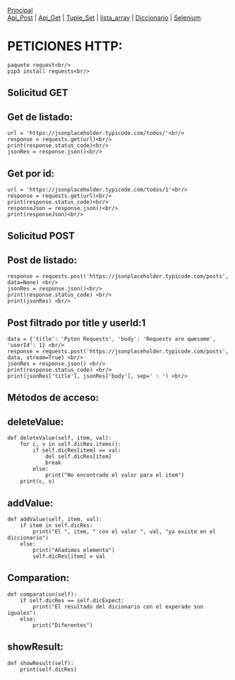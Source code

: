 [Principal](../README.md)<br/>
[Api_Post](../Cheat_Sheet/READMEPOST.md) | [Api_Get](../Cheat_Sheet/READMEGET.md)  | [Tuple_Set](../Cheat_Sheet/READMETupleSet.md) | [lista_array](../Cheat_Sheet/READMELIST.md) | [Diccionario](../Cheat_Sheet/READMEDIC.md) | [Selenium](../Cheat_Sheet/REAMDESELENIUM.md)

# PETICIONES HTTP:<br/>
    paquete request<br/>
    pip3 install requests<br/>

## Solicitud GET

Get de listado:<br/>
------------------
    url = 'https://jsonplaceholder.typicode.com/todos/'<br/>
    response = requests.get(url)<br/> 
    print(response.status_code)<br/>
    jsonRes = response.json()<br/>

Get por id:<br/>
--------------
    url = 'https://jsonplaceholder.typicode.com/todos/1'<br/>
    response = requests.get(url)<br/>
    print(response.status_code)<br/>
    responseJson = response.json()<br/>
    print(responseJson)<br/>
 
## Solicitud POST

Post de listado: <br/>
-------------------
    response = requests.post('https://jsonplaceholder.typicode.com/posts', data=None) <br/>
    jsonRes = response.json()<br/>
    print(response.status_code) <br/>
    print(jsonRes) <br/>

Post filtrado por title y userId:1 <br/>
------------------------------------
    data = {'title': 'Pyton Requests', 'body': 'Requests are qwesome', 'userId': 1} <br/>
    response = requests.post('https://jsonplaceholder.typicode.com/posts', data, stream=True) <br/>
    jsonRes = response.json() <br/>
    print(response.status_code) <br/>
    print(jsonRes['title'], jsonRes['body'], sep=' : ') <br/>
 
 
## Métodos de acceso:<br/>
deleteValue:
------------
    def deleteValue(self, item, val):
        for c, v in self.dicRes.items():
            if self.dicRes[item] == val:
                del self.dicRes[item]
                break
            else:
                print("No encontrado el valor para el item")
        print(c, v)
addValue:
----------
    def addValue(self, item, val):
        if item in self.dicRes:
            print("El ", item, " con el valor ", val, "ya existe en el diccionario")
        else:
            print("Añadimos elemento")
            self.dicRes[item] = val
Comparation:
------------
    def comparation(self):
        if self.dicRes == self.dicExpect:
            print("El resultado del dicionario con el experado son iguales")
        else:
            print("Diferentes")
showResult:
----------
    def showResult(self):
        print(self.dicRes)
